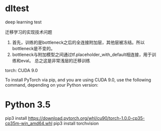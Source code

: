 # dltest
deep learning test

迁移学习的实现技术问题
1. 首先，训练的是bottleneck之后的全连接附加层，其他层被冻结。所以bottleneck是不变的。
2. bottleneck与附加模型之间通过tf.placeholder_with_default相连接，用于训练和eval。
总之这是非常浅层的迁移训练

torch:
CUDA 9.0

To install PyTorch via pip, and you are using CUDA 9.0, use the following command, depending on your Python version:

# Python 3.5
pip3 install https://download.pytorch.org/whl/cu90/torch-1.0.0-cp35-cp35m-win_amd64.whl
pip3 install torchvision
